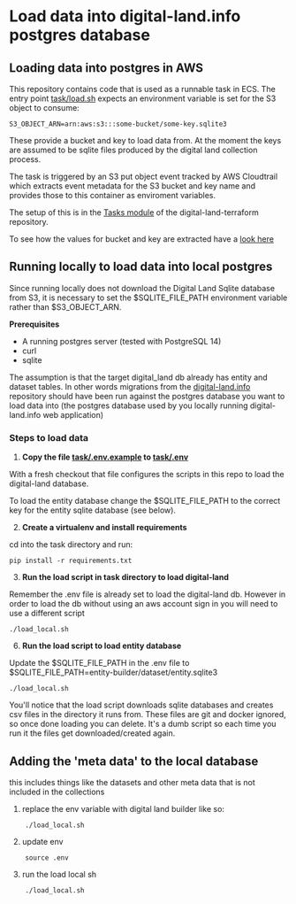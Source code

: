 # Load data into digital-land.info postgres database

## Loading data into postgres in AWS

This repository contains code that is used as a runnable task in ECS. The
entry point [task/load.sh](task/load.sh) expects an environment variable
is set for the S3 object to consume:

    S3_OBJECT_ARN=arn:aws:s3:::some-bucket/some-key.sqlite3

These provide a bucket and key to load data from. At the moment the keys are assumed to be sqlite files produced by
the digital land collection process.

The task is triggered by an S3 put object event tracked by AWS Cloudtrail which extracts event metadata for the S3
bucket and key name and provides those to this container as enviroment variables.

The setup of this is in the [Tasks module](https://github.com/digital-land/digital-land-infrastructure/tree/main/terraform/modules/tasks)
of the digital-land-terraform repository.

To see how the values for bucket and key are extracted have a [look here](https://github.com/digital-land/digital-land-infrastructure/blob/main/terraform/modules/tasks/main.tf#L136:L155)

## Running locally to load data into local postgres

Since running locally does not download the Digital Land Sqlite database from S3, it is necessary to set the
$SQLITE_FILE_PATH environment variable rather than $S3_OBJECT_ARN.

**Prerequisites**

   - A running postgres server (tested with PostgreSQL 14)
   - curl
   - sqlite

The assumption is that the target digital_land db already has entity and dataset tables. In other words migrations
from the [digital-land.info](https://github.com/digital-land/digital-land.info) repository should have been run against
the postgres database you want to load data into (the postgres database used by you locally running digital-land.info web
application)

### Steps to load data

1. **Copy the file [task/.env.example](task/.env.example) to [task/.env](task/.env)**

With a fresh checkout that file configures the scripts in this repo to load the digital-land database.

To load the entity database change the $SQLITE_FILE_PATH to the correct key for the entity sqlite database (see below).


2. **Create a virtualenv and install requirements**

cd into the task directory and run:

    pip install -r requirements.txt

3. **Run the load script in task directory to load digital-land**

Remember the .env file is already set to load the digital-land db. However in order to load the db without using an aws account sign in you will need to use a different script

    ./load_local.sh

6. **Run the load script to load entity database**

Update the $SQLITE_FILE_PATH in the .env file to $SQLITE_FILE_PATH=entity-builder/dataset/entity.sqlite3

    ./load_local.sh

You'll notice that the load script downloads sqlite databases and creates csv files in the directory it runs from. These
files are git and docker ignored, so once done loading you can delete. It's a dumb script so each time you run it
the files get downloaded/created again.

## Adding the 'meta data' to the local database
this includes things like the datasets and other meta data that is not included in the collections

1. replace the env variable with digital land builder like so:
```
    ./load_local.sh
```
2. update env
```
    source .env
```
3. run the load local sh
```
    ./load_local.sh
```
